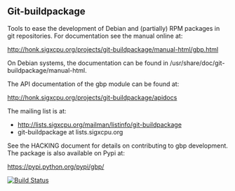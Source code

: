 Git-buildpackage
----------------
Tools to ease the development of Debian and (partially) RPM packages in git
repositories.  For documentation see the manual online at:

  http://honk.sigxcpu.org/projects/git-buildpackage/manual-html/gbp.html

On Debian systems, the documentation can be found in
/usr/share/doc/git-buildpackage/manual-html.

The API documentation of the gbp module can be found at:

  http://honk.sigxcpu.org/projects/git-buildpackage/apidocs

The mailing list is at:

  * http://lists.sigxcpu.org/mailman/listinfo/git-buildpackage
  * git-buildpackage at lists.sigxcpu.org

See the HACKING document for details on contributing to gbp development. The
package is also available on Pypi at:

  https://pypi.python.org/pypi/gbp/

[![Build Status](https://travis-ci.org/agx/git-buildpackage.svg?branch=master)](https://travis-ci.org/agx/git-buildpackage)
